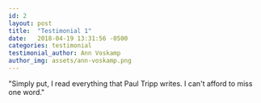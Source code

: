 ```yaml
---
id: 2
layout: post
title:  "Testimonial 1"
date:   2018-04-19 13:31:56 -0500
categories: testimonial
testimonial_author: Ann Voskamp
author_img: assets/ann-voskamp.png
---
```

"Simply put, I read everything that Paul Tripp writes. I can't afford to miss one word."
